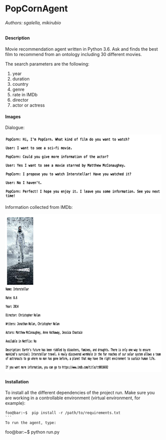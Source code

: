 # PopCornAgent

###### _Authors: sgalella, mikirubio_

#### Description

Movie recommendation agent written in Python 3.6. Ask and finds the best film to recommend from an ontology including 30 different movies.

The search parameters are the following:
1. year
2. duration
3. country
4. genre
5. rate in IMDb
6. director
7. actor or actress

#### Images

Dialogue:
<p>
  <img width="592" height="209" src="images/dialogue.jpg">
</p>

Information collected from IMDb:
<p align="center">
  <img width="880" height="509" src="images/crawler.jpg">
</p>


#### Installation

To install all the different dependencies of the project run. Make sure you are
working in a controllable environment (virtual environment, for example):
````
foo@bar:~$  pip install -r /path/to/requirements.txt
```
To run the agent, type:
````
foo@bar:~$  python run.py
```